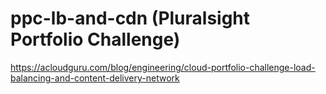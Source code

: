 # ppc-lb-and-cdn (Pluralsight Portfolio Challenge)
https://acloudguru.com/blog/engineering/cloud-portfolio-challenge-load-balancing-and-content-delivery-network
